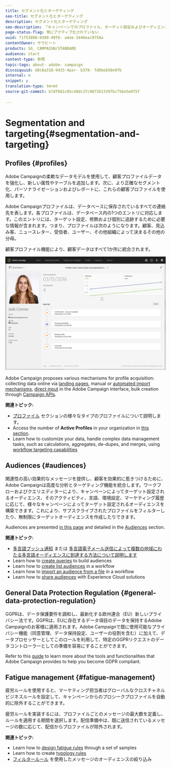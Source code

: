 ```yaml
---
title: セグメント化とターゲティング
seo-title: セグメント化とターゲティング
description: セグメント化とターゲティング
seo-description: 「キャンペーンでのプロファイル、ターゲット設定およびオーディエンスの作成についてオーディエンスを構築し、連絡先をインポートすることで、Experience Cloudソリューションでオーディエンスを共有し、マーケティングの疲労を回避できます」。
page-status-flag: 常にアクティブ化されていない
uuid: 71f53808-0309-49f6- a4ee-3446eac9758a
contentOwner: サウビート
products: SG_ CAMPAIGN/STANDARD
audience: start
content-type: 参照
topic-tags: about- adobe- campaign
discoiquuid: d8c8a318-9433-4par- b378- fd0beb50e9fb
internal: n
snippet: y
translation-type: tm+mt
source-git-commit: b7df681c05c48dc1fc9873b1339fbc756e5e0f5f

---
```



# Segmentation and targeting{#segmentation-and-targeting}

## Profiles {#profiles}

Adobe Campaignの柔軟なデータモデルを使用して、顧客プロファイルデータを強化し、新しい属性やテーブルを追加します。次に、より正確なセグメント化、パーソナライゼーションおよびレポートに、これらの顧客プロファイルを使用します。

Adobe Campaignプロファイルは、データベースに保存されているすべての連絡先を表します。各プロファイルは、データベース内の1つのエントリに対応します。このエントリには、ターゲット設定、修飾および個別に追跡するために必要な情報が含まれます。つまり、プロファイルは次のようになります。顧客、見込み客、ニュースレター、受信者、ユーザー、その他組織によって決まるその他の分母。

顧客プロファイル機能により、顧客データはすべて1か所に統合されます。

![](assets/mkt_hist_view.png)

Adobe Campaign proposes various mechanisms for profile acquisition: collecting data online via [landing pages](../../channels/using/about-landing-pages.md), manual or [automated import mechanisms](../../automating/using/about-data-import-and-export.md), [direct input](../../audiences/using/creating-profiles.md) in the Adobe Campaign interface, bulk creation through [Campaign APIs](https://docs.campaign.adobe.com/doc/standard/en/api/ACS_API.html).

**関連トピック:**

* [プロファイル](../../audiences/using/about-profiles.md) セクションの様々なタイプのプロファイルについて説明します。
* Access the number of **Active Profiles** in your organization in [this section](../../audiences/using/active-profiles.md).
* Learn how to customize your data, handle complex data management tasks, such as calculations, aggregates, de-dupes, and merges, using [workflow targeting capabilities](../../automating/using/about-targeting-activities.md)

## Audiences {#audiences}

関連性の高い効果的なメッセージを提供し、顧客を効果的に惹きつけるために、Adobe Campaignは高度な分析とターゲティング機能を統合します。ワークフローおよびクエリエディターにより、キャンペーンによってターゲット設定されるオーディエンス、そのアクティビティ、言語、環境設定、マーケティング履歴に応じて、様々なキャンペーンによってターゲット設定されるオーディエンスを構築できます。これにより、サブスクライブされたプロファイルをフィルターしたり、無制限にターゲットオーディエンスを作成したりできます。

Audiences are presented [in this page](../../audiences/using/about-audiences.md) and detailed in the [Audiences](../../audiences/using/creating-audiences.md) section.

**関連トピック:**

* [多言語プッシュ通知](../../channels/using/creating-a-multilingual-push-notification.md) または [多言語電子メール送信によって複数の地域にわたる多言語オーディエンスに到達する方法について説明します](../../channels/using/creating-a-multilingual-email.md)
* Learn how to [create queries](../../audiences/using/creating-audiences.md#creating-query-audiences) to build audiences
* Learn how to [create list audiences](../../audiences/using/creating-audiences.md#creating-list-audiences) in a workflow
* Learn how to [import an audience from a file](../../audiences/using/creating-audiences.md#creating-file-audiences) in a workflow
* Learn how to [share audiences](../../audiences/using/creating-audiences.md#creating-experience-cloud-audiences) with Experience Cloud solutions

## General Data Protection Regulation {#general-data-protection-regulation}

GGPRは、データ保護要件を調和し、最新化する欧州連合（EU）新しいプライバシー法です。GGPRは、EUに存在するデータ項目のデータを保持するAdobe Campaignのお客様に適用されます。Adobe Campaignで既に使用可能なプライバシー機能（同意管理、データ保持設定、ユーザーの役割を含む）に加えて、データプロセッサーとしてこのロールを利用して、特定のGGPRリクエストのデータコントローラーとしての準備を容易にすることができます。

Refer to this [guide](https://docs.campaign.adobe.com/doc/standard/getting_started/en/ACS_GDPR.html) to learn more about the tools and functionalities that Adobe Campaign provides to help you become GDPR compliant.

## Fatigue management {#fatigue-management}

疲労ルールを使用すると、マーケティング担当者はグローバルなクロスチャネルビジネスルールを設定して、キャンペーンからのプロシークプロファイルを自動的に除外することができます。

疲労ルールを実装するには、プロファイルごとのメッセージの最大数を定義し、ルールを適用する期間を選択します。配信準備中は、既に送信されているメッセージの数に応じて、配信からプロファイルが除外されます。

**関連トピック:**

* Learn how to [design fatigue rules](../../administration/using/fatigue-rules.md#examples) through a set of samples
* Learn how to create [typology rules](../../administration/using/about-typology-rules.md)
* [フィルタールール](../../administration/using/filtering-rules.md) を使用したメッセージのオーディエンスの絞り込み
